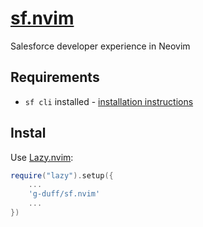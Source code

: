 # [sf.nvim](https://www.github.com/g-duff/sf.nvim)

Salesforce developer experience in Neovim

## Requirements

* `sf cli` installed - [installation instructions](https://developer.salesforce.com/docs/atlas.en-us.sfdx_setup.meta/sfdx_setup/sfdx_setup_install_cli.htm)

## Instal

Use [Lazy.nvim](https://github.com/folke/lazy.nvim):
```lua
require("lazy").setup({
    ...
    'g-duff/sf.nvim'
    ...
})
```

